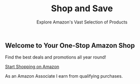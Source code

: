 <html lang="en">
<head>
<meta charset="UTF-8">
<meta name="viewport" content="width=device-width, initial-scale=1.0">
<meta name="description" content="Visit Shop and Save - your gateway to Amazon's vast selection of products. Enjoy the convenience of shopping from home and find the best deals and promotions.">
<title>Shop and Save - Your Amazon Affiliate Store</title>
<link rel="stylesheet" href="styles.css">
</head>
<body>
  <header>
    <div class="container">
      <h1>Shop and Save</h1>
      <p>Explore Amazon's Vast Selection of Products</p>
    </div>
  </header>
  
  <main class="container">
    <section class="hero">
      <h2>Welcome to Your One-Stop Amazon Shop</h2>
      <p>Find the best deals and promotions all year round!</p>
      <a href="https://www.amazon.in/?tag=shopandsav0a8-21" class="cta-button" rel="nofollow noreferrer">Start Shopping on Amazon</a>
    </section>
  </main>
  
  <footer>
    <div class="container">
      <p class="disclosure">As an Amazon Associate I earn from qualifying purchases.</p>
    </div>
  </footer>
</body>
</html>


